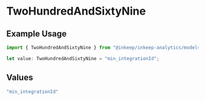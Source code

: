 # TwoHundredAndSixtyNine

## Example Usage

```typescript
import { TwoHundredAndSixtyNine } from "@inkeep/inkeep-analytics/models/operations";

let value: TwoHundredAndSixtyNine = "min_integrationId";
```

## Values

```typescript
"min_integrationId"
```